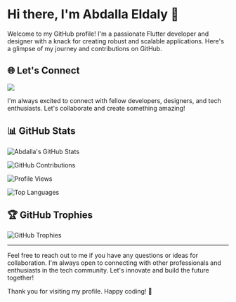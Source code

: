 # Hi there, I'm Abdalla Eldaly 👋

Welcome to my GitHub profile! I'm a passionate Flutter developer and designer with a knack for creating robust and scalable applications. Here's a glimpse of my journey and contributions on GitHub.

## 🌐 Let's Connect

[<img src="https://img.icons8.com/color/48/000000/linkedin.png"/>](https://www.linkedin.com/in/abdalla-eldaly-02621223b/)

I'm always excited to connect with fellow developers, designers, and tech enthusiasts. Let's collaborate and create something amazing!

## 📊 GitHub Stats

![Abdalla's GitHub Stats](https://github-readme-stats.vercel.app/api?username=Abdalla-Eldaly&show_icons=true&theme=radical)

![GitHub Contributions](https://github-readme-streak-stats.herokuapp.com/?user=Abdalla-Eldaly&theme=radical)

![Profile Views](https://komarev.com/ghpvc/?username=Abdalla-Eldaly&color=blueviolet)

![Top Languages](https://github-readme-stats.vercel.app/api/top-langs/?username=Abdalla-Eldaly&layout=compact&theme=radical)



## 🏆 GitHub Trophies

![GitHub Trophies](https://github-profile-trophy.vercel.app/?username=Abdalla-Eldaly&theme=radical)

---

Feel free to reach out to me if you have any questions or ideas for collaboration. I'm always open to connecting with other professionals and enthusiasts in the tech community. Let's innovate and build the future together!

Thank you for visiting my profile. Happy coding! 🚀
